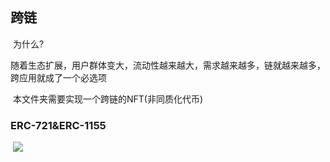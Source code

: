## 跨链

​	为什么?

​		随着生态扩展，用户群体变大，流动性越来越大，需求越来越多，链就越来越多，跨应用就成了一个必选项

​	本文件夹需要实现一个跨链的NFT(非同质化代币)

### ERC-721&ERC-1155

​	![](D:\studied\web3\learning\level0\6.跨链应用\picture\7d689fa729ef94896d5606d3e9d8caf.png)



